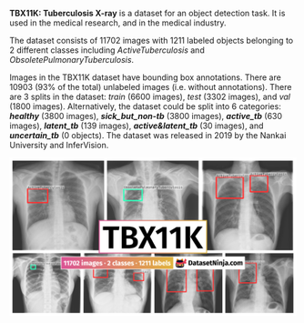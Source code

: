 **TBX11K: Tuberculosis X-ray** is a dataset for an object detection task. It is used in the medical research, and in the medical industry. 

The dataset consists of 11702 images with 1211 labeled objects belonging to 2 different classes including *ActiveTuberculosis* and *ObsoletePulmonaryTuberculosis*.

Images in the TBX11K dataset have bounding box annotations. There are 10903 (93% of the total) unlabeled images (i.e. without annotations). There are 3 splits in the dataset: *train* (6600 images), *test* (3302 images), and *val* (1800 images). Alternatively, the dataset could be split into 6 categories: ***healthy*** (3800 images), ***sick_but_non-tb*** (3800 images), ***active_tb*** (630 images), ***latent_tb*** (139 images), ***active&latent_tb*** (30 images), and ***uncertain_tb*** (0 objects). The dataset was released in 2019 by the Nankai University and InferVision.

<img src="https://github.com/dataset-ninja/tbx-11k/raw/main/visualizations/poster.png">
